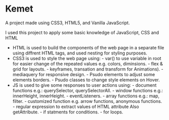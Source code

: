 # Kemet

A project made using CSS3, HTML5, and Vanilla JavaScript.

I used this project to apply some basic knowledge of JavaScript, CSS and HTML

- HTML is used to build the components of the web page in a separate file using diffrent HTML tags, and used nesting for styling purposes.
- CSS3 is used to style the web page using:
       - var() to use variable in root for easier change of the repeated values e.g. colors, diminsions.
       - flex & grid for layouts.
       - keyframes, transation and transform for Animations).
       - mediaquery for responsive design.
       - Psudo elements to adjust some elements borders.
       - Psudo classes to change style elements on Hover.
- JS is used to give some responses to user actions using:
       - document functions e.g.: querySelector, querySelectorAll.
       - window functions e.g.: innerHeight, innerHeight.
       - eventListeners.
       - array functions e.g.: map, filter.
       - customized function e.g. arrow functions, anonymous functions.
       - regular expression to extract values of HTML attribute Also getAttribute.
       - if statments for conditions.
       - for loops.
